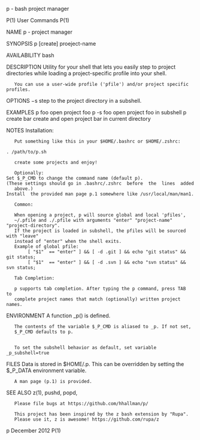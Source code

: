 p - bash project manager


P(1)				 User Commands				  P(1)



NAME
       p - project manager


SYNOPSIS
       p [create] proeject-name


AVAILABILITY
       bash


DESCRIPTION
       Utility for your shell that lets you easily step to project directories while
       loading a project-specific profile into your shell.

       You can use a user-wide profile ('pfile') and/or project specific profiles.

OPTIONS
       −s step to the project directory in a subshell.


EXAMPLES
       p foo	 	open project foo
       p -s foo 	open project foo in subshell
       p create bar create and open project bar in current directory


NOTES
       Installation:

       Put something like this in your $HOME/.bashrc or $HOME/.zshrc:

	. /path/to/p.sh

       create some projects and enjoy!

       Optionally:
	Set $_P_CMD to change the command name (default p).
	(These settings should go in .bashrc/.zshrc  before  the  lines  added
       above.)
	Install  the provided man page p.1 somewhere like /usr/local/man/man1.

       Common:

       When opening a project, p will source global and local 'pfiles',
       ~/.pfile and ./.pfile with arguments "enter" "project-name" "project-directory".
       If the project is loaded in subshell, the pfiles will be sourced with "leave" 
       instead of "enter" when the shell exits.
       Example of global pfile:
       		[ "$1"  == "enter" ] && [ -d .git ] && echo "git status" && git status;
			[ "$1"  == "enter" ] && [ -d .svn ] && echo "svn status" && svn status;	

       Tab Completion:

       p supports tab completion. After typing the p command, press TAB  to
       complete project names that match (optionally) written project names.

ENVIRONMENT
       A function _p() is defined.

       The contents of the variable $_P_CMD is aliased to _p. If not set,
       $_P_CMD defaults to p.


       To set the subshell behavior as default, set variable _p_subshell=true


FILES
       Data is stored in $HOME/.p. This  can  be  overridden  by  setting  the
       $_P_DATA environment variable.

       A man page (p.1) is provided.


SEE ALSO
       z(1), pushd, popd, 

       Please file bugs at https://github.com/hhallman/p/

       This project has been inspired by the z bash extension by "Rupa".
       Please use it, z is awesome! https://github.com/rupa/z



p				 December 2012				  P(1)